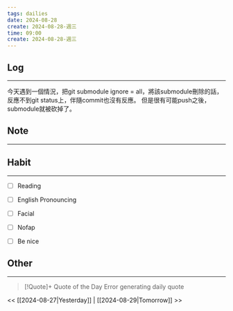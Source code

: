 ```yaml
---
tags: dailies  
date: 2024-08-28
create: 2024-08-28-週三
time: 09:00
create: 2024-08-28-週三
---
```


## Log
---
今天遇到一個情況，把git submodule ignore = all，將該submodule刪除的話，反應不到git status上，伴隨commit也沒有反應。
但是很有可能push之後，submodule就被砍掉了。

## Note
---


## Habit
---
- [ ] Reading
- [ ] English Pronouncing
- [ ] Facial
- [ ] Nofap
- [ ] Be nice


## Other
---

> [!Quote]+ Quote of the Day
> Error generating daily quote

<< [[2024-08-27|Yesterday]] | [[2024-08-29|Tomorrow]] >>